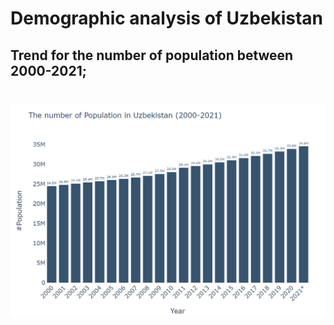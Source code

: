 # Demographic analysis of Uzbekistan

## Trend for the number of population between 2000-2021;

#




![populationtrend](./Images/Population.png)

